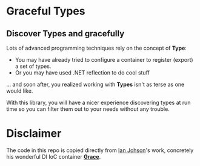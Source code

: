 # Graceful Types
## Discover Types and gracefully

Lots of advanced programming techniques rely on the concept of **Type**:
- You may have already tried to configure a container to register (export) a set of types.
- Or you may have used .NET reflection to do cool stuff

... and soon after, you realized working with **Types** isn't as terse as one would like.

With this library, you will have a nicer experience discovering types at run time so you can filter them out to your needs without any trouble.

# Disclaimer
The code in this repo is copied directly from [Ian Johson](https://github.com/ipjohnson)'s work, concretely his wonderful DI IoC container [**Grace**](https://github.com/ipjohnson/Grace).
